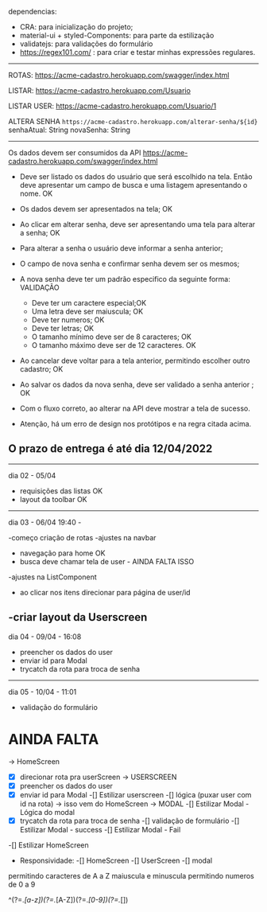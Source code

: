 dependencias: 
 - CRA: para inicialização do projeto;
 - material-ui + styled-Components: para parte da estilização
 - validatejs: para validações do formulário
 - https://regex101.com/ : para criar e testar minhas expressões regulares.
---------------------------------------------------------------



ROTAS: https://acme-cadastro.herokuapp.com/swagger/index.html



LISTAR:
https://acme-cadastro.herokuapp.com/Usuario

LISTAR USER:
https://acme-cadastro.herokuapp.com/Usuario/1

ALTERA SENHA
`https://acme-cadastro.herokuapp.com/alterar-senha/${ìd}`
senhaAtual: String
novaSenha: String

---------------------------------------------------------------
Os dados devem ser consumidos da API https://acme-cadastro.herokuapp.com/swagger/index.html

- Deve ser listado os dados do usuário que será escolhido na tela. Então deve apresentar um campo de busca e uma listagem apresentando o nome. OK

- Os dados devem ser apresentados na tela; OK

- Ao clicar em alterar senha, deve ser apresentando uma tela para alterar a senha; OK
- Para alterar a senha o usuário deve informar a senha anterior;
- O campo de nova senha e confirmar senha devem ser os mesmos;
- A nova senha deve ter um padrão especifico da seguinte forma:
VALIDAÇÃO
    - Deve ter um caractere especial;OK
    - Uma letra deve ser maiuscula; OK
    - Deve ter numeros; OK
    - Deve ter letras; OK
    - O tamanho mínimo deve ser de 8 caracteres; OK
    - O tamanho máximo deve ser de 12 caracteres. OK


- Ao cancelar deve voltar para a tela anterior, permitindo escolher outro cadastro; OK
- Ao salvar os dados da nova senha,  deve ser validado a senha anterior ; OK
- Com o fluxo correto, ao alterar na API deve mostrar a tela de sucesso.
- Atenção, há um erro de design nos protótipos e na regra citada acima.


O prazo de entrega é até dia 12/04/2022
---------------------------------------------------------------

---------------------------------------------------------------
dia 02 - 05/04

- requisições das listas OK
- layout da toolbar OK
---------------------------------------------------------------
dia 03 - 06/04 19:40 - 

-começo criação de rotas
-ajustes na navbar
  - navegação para home OK
  - busca deve chamar tela de user - AINDA FALTA ISSO

-ajustes na ListComponent
  - ao clicar nos itens direcionar para página de user/id

-criar layout da Userscreen
---------------------------------------------------------------
dia 04 - 09/04 - 16:08
 - preencher os dados do user
 - enviar id para Modal 
 - trycatch da rota para troca de senha
 ---------------------------------------------------------------
 dia 05 - 10/04 - 11:01
 - validação do formulário

# AINDA FALTA
-> HomeScreen
 -[x] direcionar rota pra userScreen
-> USERSCREEN
 -[x] preencher os dados do user
 -[x] enviar id para Modal 
 -[] Estilizar userscreen
 -[] lógica (puxar user com id na rota) -> isso vem do HomeScreen
 -> MODAL
 -[] Estilizar Modal
 -Lógica do modal
  -[x] trycatch da rota para troca de senha
  -[] validação de formulário
  -[] Estilizar Modal - success
  -[] Estilizar Modal - Fail

 -[] Estilizar HomeScreen 
 
 - Responsividade:
 -[] HomeScreen
 -[] UserScreen
 -[] modal

permitindo caracteres de A a Z maiuscula e minuscula
permitindo numeros de 0 a 9

 ^(?=.*[a-z])(?=.*[A-Z])(?=.*[0-9])(?=.*[])
